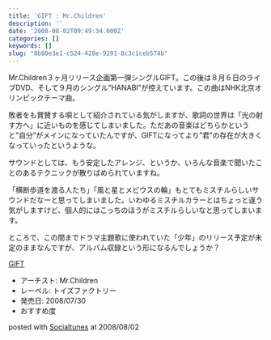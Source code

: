 ```yaml
---
title: 'GIFT : Mr.Children'
description: ''
date: '2008-08-02T09:49:34.000Z'
categories: []
keywords: []
slug: "8b80e3e1-c524-428e-9291-8c3c1ceb574b"
---
```

Mr.Children３ヶ月リリース企画第一弾シングルGIFT。この後は８月６日のライブDVD、そして９月のシングル”HANABI”が控えています。この曲はNHK北京オリンピックテーマ曲。

敗者をも賞賛する唄として紹介されている気がしますが、歌詞の世界は「光の射す方へ」に近いものを感じてしまいました。ただあの音楽はどちらかというと”自分”がメインになっていたんですが、GIFTになってより”君”の存在が大きくなっていったというような。

サウンドとしては、もう安定したアレンジ、というか、いろんな音楽で聞いたことのあるテクニックが散りばめられていますね。

「横断歩道を渡る人たち」「風と星とメビウスの輪」もとてもミスチルらしいサウンドだなーと思ってしまいました。いわゆるミスチルカラーとはちょっと違う気がしますけど、個人的にはこっちのほうがミスチルらしいなと思ってしまいます。

ところで、この間までドラマ主題歌に使われていた「少年」のリリース予定が未定のままなんですが、アルバム収録という形になるんでしょうか？

[GIFT](http://www.amazon.co.jp/exec/obidos/ASIN/B001AXVWZ8/qli-22/ref=nosim "GIFT")

*   アーチスト: Mr.Children
*   レーベル: トイズファクトリー
*   発売日: 2008/07/30
*   おすすめ度

posted with [Socialtunes](http://socialtunes.net) at 2008/08/02